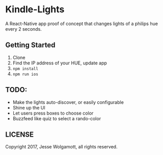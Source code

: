 Kindle-Lights
=============

A React-Native app proof of concept that changes lights of a philips hue every 2
seconds.

Getting Started
---------------

1. Clone
2. Find the IP address of your HUE, update app
3. `npm install`
4. `npm run ios`

TODO:
----

* Make the lights auto-discover, or easily configurable
* Shine up the UI
* Let users press boxes to choose color
* Buzzfeed like quiz to select a rando-color

LICENSE
---------

Copyright 2017, Jesse Wolgamott, all rights reserved.

